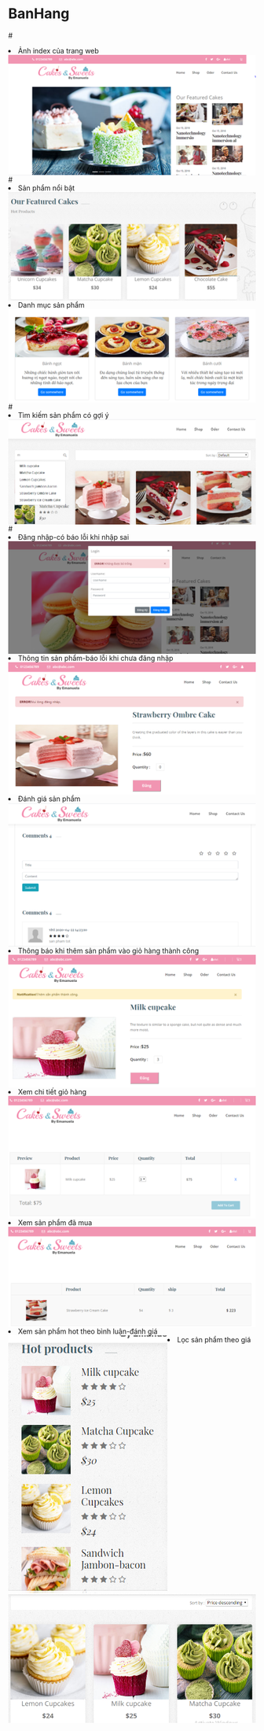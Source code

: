 # BanHang
#<li>Ảnh index của trang web</li>
<img align="left" src="img_readme\Capture1.PNG">
#<li>Sản phẩm nổi bật</li>
<img align="left" src="img_readme\Capture2.PNG">
<li>Danh mục sản phẩm</li>
<img align="left" src="img_readme\Capture3.PNG">
#<li>Tìm kiếm sản phẩm có gợi ý</li>
<img align="left" src="img_readme\Capture4.PNG">
#<li>Đăng nhập-có báo lỗi khi nhập sai</li>
<img align="left" src="img_readme\Capture5.PNG">
<li>Thông tin sản phẩm-báo lỗi khi chưa đăng nhập</li>
<img align="left" src="img_readme\Capture6.PNG">
<li>Đánh giá sản phẩm</li>
<img align="left" src="img_readme\Capture7.PNG">
<li>Thông báo khi thêm sản phẩm vào giỏ hàng thành công</li>
<img align="left" src="img_readme\Capture8.PNG">
<li>Xem chi tiết giỏ hàng</li>
<img align="left" src="img_readme\Capture9.PNG">
<li>Xem sản phẩm đã mua</li>
<img align="left" src="img_readme\Capture10.PNG">
<li>Xem sản phẩm hot theo bình luận-đánh giá</li>
<img align="left" src="img_readme\Capture11.PNG">
<li>Lọc sản phẩm theo giá</li>
<img align="left" src="img_readme\Capture12.PNG">



